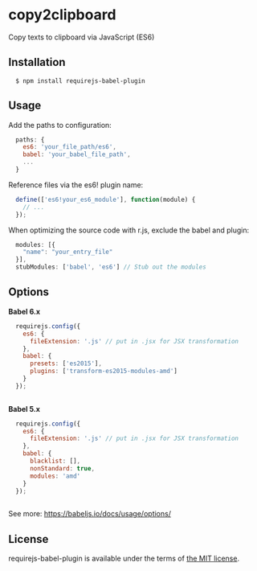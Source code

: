 # copy2clipboard
Copy texts to clipboard via JavaScript (ES6)

Installation
---

```
  $ npm install requirejs-babel-plugin
```

Usage
---

Add the paths to configuration:

```javascript
  paths: {
    es6: 'your_file_path/es6',
    babel: 'your_babel_file_path',
    ...
  }
```

Reference files via the es6! plugin name:
```javascript
  define(['es6!your_es6_module'], function(module) {
    // ...
  });
```

When optimizing the source code with r.js, exclude the babel and plugin:
```javascript
  modules: [{
    "name": "your_entry_file"
  }],
  stubModules: ['babel', 'es6'] // Stub out the modules
```

Options
---

**Babel 6.x**

```javascript
  requirejs.config({
    es6: {
      fileExtension: '.js' // put in .jsx for JSX transformation
    },
    babel: {
      presets: ['es2015'],
      plugins: ['transform-es2015-modules-amd']
    }
  });
  
```

**Babel 5.x**

```javascript
  requirejs.config({
    es6: {
      fileExtension: '.js' // put in .jsx for JSX transformation
    },
    babel: {
      blacklist: [],
      nonStandard: true,
      modules: 'amd'
    }
  });
  
```
See more: https://babeljs.io/docs/usage/options/

License
---

requirejs-babel-plugin is available under the terms of [the MIT license](LICENSE).
